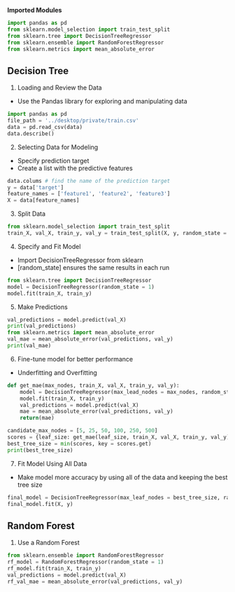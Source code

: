 **Imported Modules**
```python
import pandas as pd
from sklearn.model_selection import train_test_split
from sklearn.tree import DecisionTreeRegressor
from sklearn.ensemble import RandomForestRegressor
from sklearn.metrics import mean_absolute_error
```

## Decision Tree
1. Loading and Review the Data
- Use the Pandas library for exploring and manipulating data
```python
import pandas as pd
file_path = '../desktop/private/train.csv'
data = pd.read_csv(data)
data.describe()
```

2. Selecting Data for Modeling
- Specify prediction target
- Create a list with the predictive features
```python
data.colums # find the name of the prediction target
y = data['target']
feature_names = ['feature1', 'feature2', 'feature3']
X = data[feature_names]
```

3. Split Data
```python
from sklearn.model_selection import train_test_split
train_X, val_X, train_y, val_y = train_test_split(X, y, random_state = 1)
```

4. Specify and Fit Model
- Import DecisionTreeRegressor from sklearn
- [random_state] ensures the same results in each run
```python
from sklearn.tree import DecisionTreeRegressor
model = DecisionTreeRegressor(random_state = 1)
model.fit(train_X, train_y)
```

5. Make Predictions
```python
val_predictions = model.predict(val_X)
print(val_predictions)
from sklearn.metrics import mean_absolute_error
val_mae = mean_absolute_error(val_predictions, val_y)
print(val_mae)
```

6. Fine-tune model for better performance
- Underfitting and Overfitting
```python
def get_mae(max_nodes, train_X, val_X, train_y, val_y):
    model = DecisionTreeRegressor(max_lead_nodes = max_nodes, random_state = 0)
    model.fit(train_X, train_y)
    val_predictions = model.predict(val_X)
    mae = mean_absolute_error(val_predictions, val_y)
    return(mae)

candidate_max_nodes = [5, 25, 50, 100, 250, 500]
scores = {leaf_size: get_mae(leaf_size, train_X, val_X, train_y, val_y) for leaf_size in candidate_max_nodes}
best_tree_size = min(scores, key = scores.get)
print(best_tree_size)
```

7. Fit Model Using All Data
- Make model more accuracy by using all of the data and keeping the best tree size
```python
final_model = DecisionTreeRegressor(max_leaf_nodes = best_tree_size, random_state = 1)
final_model.fit(X, y)
```

## Random Forest
1. Use a Random Forest
```python
from sklearn.ensemble import RandomForestRegressor
rf_model = RandomForestRegressor(random_state = 1)
rf_model.fit(train_X, train_y)
val_predictions = model.predict(val_X)
rf_val_mae = mean_absolute_error(val_predictions, val_y)
```

